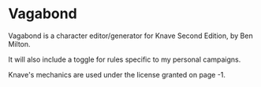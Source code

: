 # Vagabond

Vagabond is a character editor/generator for Knave Second Edition, by Ben Milton.

It will also include a toggle for rules specific to my personal campaigns.

Knave's mechanics are used under the license granted on page -1.
